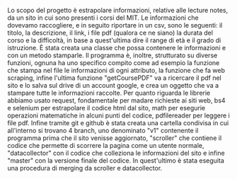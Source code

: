 Lo scopo del progetto è estrapolare informazioni, relative alle lecture notes, da un sito in cui sono presenti i corsi del MIT.
Le informazioni che dovevamo raccogliere, e in seguito riportare in un csv, sono le seguenti: il titolo, la descrizione, il link, i file pdf (qualora ce ne siano) 
la durata del corso e la difficoltà, in base a quest'ultima dire il range di età e il grado di istruzione.
È stata creata una classe che possa contenere le informazioni e con un metodo stamparle.
Il programma è, inoltre, strutturato su diverse funzioni, ognuna ha uno specifico compito come ad esempio la funzione che stampa nel file le informazioni di ogni attributo, la funzione che fa web scraping,
infine l'ultima funzione "getCoursePDF" va a ricercare il pdf nel sito e lo salva sul drive di un account google, e crea un oggetto che va a stampare tutte le informazioni raccolte.
Per quanto riguarda le librerie abbiamo usato request, fondamentale per madare richieste ai siti web, bs4 e selenium per estrapolare il codice html dal sito, math per esegurie operazioni matematiche in alcuni punti del codice, pdfilereader per leggere i file pdf.
Infine tramite git e github è stata creata una cartella condivisa in cui all'interno si trovano 4 branch, uno denominato "v1" contenente il programma prima che il sito venisse aggiornato,
"scroller" che contiene il codice che permette di scorrere la pagina come un utente normale, "datacollector" con il codice che colleziona le informazioni del sito 
e infine "master" con la versione finale del codice. In quest'ultimo è stata eseguita una procedura di merging da scroller e datacollector.